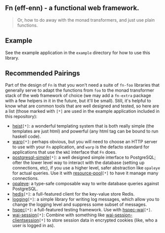 ## Fn (eff-enn) - a functional web framework.

> Or, how to do away with the monad transformers, and just use plain
> functions.

## Example

See the example application in the `example` directory for how to use
this library.

## Recommended Pairings

Part of the design of `Fn` is that you won't need a suite of `fn-foo`
libraries that generally serve to adapt the functions from `foo` to
the monad transformer stack of the web framework of choice (we may add
a `fn-extra` package with a few helpers in it in the future, but it'll
be small). Still, it's helpful to know what are common tools that are
well designed and tested, so here are a list (those marked with `[*]`
are used in the example application included in this repository):

- [heist](http://hackage.haskell.org/package/heist)`[*]`: a wonderful
  templating system that is both really simple (the templates are just
  html) and powerful (any html tag can be bound to run haskell code).
- [warp](http://hackage.haskell.org/package/warp)`[*]`: perhaps obvious,
  but you will need to choose an HTTP server to use with your `Fn`
  application, and `warp` is the defacto standard for applications that
  use the `WAI` interface that `Fn` does.
- [postgresql-simple](https://hackage.haskell.org/package/postgresql-simple)`[*]`:
  a well designed simple interface to PostgreSQL; ofter the lower
  level way to interact with the database (setting up connections,
  etc), if you use a higher level, safer abstraction like `opaleye`
  for actual queries. Use it with
  [resource-pool](https://hackage.haskell.org/package/resource-pool)`[*]`
  to have it manage many connections.
- [opaleye](https://hackage.haskell.org/package/opaleye): a type-safe
  composable way to write database queries against PostgreSQL.
- [hedis](https://hackage.haskell.org/package/hedis)`[*]`: a full-featured
  client for the key-value store Redis.
- [logging](https://hackage.haskell.org/package/logging)`[*]`: a simple
  library for writing log messages, which allow you to change the
  logging level and suppress some subset of messages.
- [hspec](https://hackage.haskell.org/package/hspec)`[*]`: a full-featured
  testing framework. Use with
  [hspec-wai](https://hackage.haskell.org/package/hspec-wai)`[*]`.
- [wai-session](https://hackage.haskell.org/package/wai-session)`[*]`:
  Combine with something like
  [wai-session-clientsession](https://hackage.haskell.org/package/wai-session-clientsession)`[*]`
  to store session data in encrypted cookies (like, who a user is
  logged in as).
